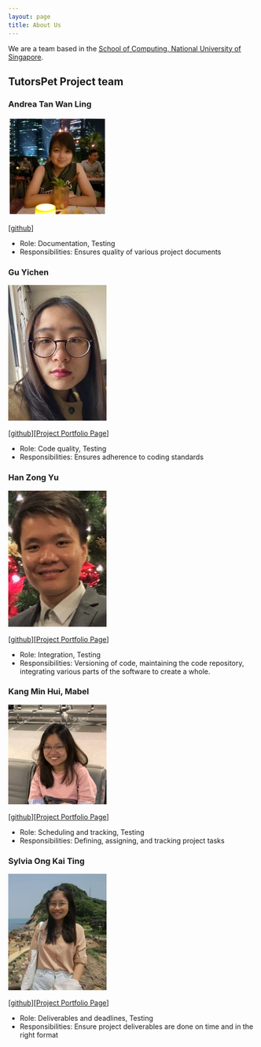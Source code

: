 ```yaml
---
layout: page
title: About Us
---
```


We are a team based in the [School of Computing, National University of Singapore](http://www.comp.nus.edu.sg).

## TutorsPet Project team

### Andrea Tan Wan Ling

<img src="images/andrea-twl.png" width="200px">

[[github](http://github.com/andrea-twl)]

* Role: Documentation, Testing
* Responsibilities: Ensures quality of various project documents

### Gu Yichen

<img src="images/chenzaza.png" width="200px">

[[github](http://github.com/chenzaza)][[Project Portfolio Page](team/chenzaza.md)]

* Role: Code quality, Testing
* Responsibilities: Ensures adherence to coding standards

### Han Zong Yu

<img src="images/internityz.png" width="200px">

[[github](https://github.com/internityz)][[Project Portfolio Page](team/internityz.md)]

* Role: Integration, Testing
* Responsibilities: Versioning of code, maintaining the code repository, integrating various parts of the software to create a whole.


### Kang Min Hui, Mabel

<img src="images/mabel-kang.png" width="200px">

[[github](http://github.com/mabel-kang)][[Project Portfolio Page](team/mabel-kang.md)]

* Role: Scheduling and tracking, Testing
* Responsibilities:  Defining, assigning, and tracking project tasks

### Sylvia Ong Kai Ting

<img src="images/sylviaokt.png" width="200px">

[[github](http://github.com/sylviaokt)][[Project Portfolio Page](team/sylviaokt.md)]

* Role: Deliverables and deadlines, Testing
* Responsibilities: Ensure project deliverables are done on time and in the right format
